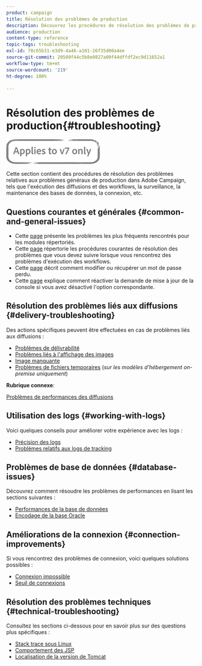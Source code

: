 ```yaml
---
product: campaign
title: Résolution des problèmes de production
description: Découvrez les procédures de résolution des problèmes de production relatives à la configuration, à la surveillance, au processus de mise à niveau, au traitement des données et à la maintenance des bases de données d'Adobe Campaign.
audience: production
content-type: reference
topic-tags: troubleshooting
exl-id: 78c65b31-e3d9-4a46-a101-26f35d00a4ee
source-git-commit: 20509f44c5b8e0827a09f44dffdf2ec9d11652a1
workflow-type: tm+mt
source-wordcount: '219'
ht-degree: 100%

---
```


# Résolution des problèmes de production{#troubleshooting}

![](../../assets/v7-only.svg)

Cette section contient des procédures de résolution des problèmes relatives aux problèmes généraux de production dans Adobe Campaign, tels que l&#39;exécution des diffusions et des workflows, la surveillance, la maintenance des bases de données, la connexion, etc.

## Questions courantes et générales {#common-and-general-issues}

* Cette [page](../../production/using/modules-and-frequent-issues.md) présente les problèmes les plus fréquents rencontrés pour les modules répertoriés.
* Cette [page](../../production/using/workflow-execution.md) répertorie les procédures courantes de résolution des problèmes que vous devez suivre lorsque vous rencontrez des problèmes d&#39;exécution des workflows.
* Cette [page](../../production/using/lost-password.md) décrit comment modifier ou récupérer un mot de passe perdu.
* Cette [page](../../production/using/console-update.md) explique comment réactiver la demande de mise à jour de la console si vous avez désactivé l&#39;option correspondante.

## Résolution des problèmes liés aux diffusions {#delivery-troubleshooting}

Des actions spécifiques peuvent être effectuées en cas de problèmes liés aux diffusions :
* [Problèmes de délivrabilité](../../production/using/performance-and-throughput-issues.md#deliverability_issues)
* [Problèmes liés à l&#39;affichage des images](../../production/using/image-display-issues.md)
* [Image manquante](../../production/using/images-missing.md)
* [Problèmes de fichiers temporaires](../../production/using/temporary-files.md) (*sur les modèles d’hébergement on-premise uniquement*)

**Rubrique connexe**:

[Problèmes de performances des diffusions](../../delivery/using/delivery-performances.md)

## Utilisation des logs {#working-with-logs}

Voici quelques conseils pour améliorer votre expérience avec les logs :

* [Précision des logs](../../production/using/log-precision.md)
* [Problèmes relatifs aux logs de tracking](../../production/using/tracking-logs-issues.md)

## Problèmes de base de données {#database-issues}

Découvrez comment résoudre les problèmes de performances en lisant les sections suivantes :

* [Performances de la base de données](../../production/using/database-performances.md)
* [Encodage de la base Oracle](../../production/using/encoding-of-the-oracle-database.md)

## Améliorations de la connexion {#connection-improvements}

Si vous rencontrez des problèmes de connexion, voici quelques solutions possibles :

* [Connexion impossible](../../production/using/failure-to-connect.md)
* [Seuil de connexions](../../production/using/connection-thresholds.md)

## Résolution des problèmes techniques {#technical-troubleshooting}

Consultez les sections ci-dessous pour en savoir plus sur des questions plus spécifiques :

* [Stack trace sous Linux](../../production/using/stack-trace-in-linux.md)
* [Comportement des JSP](../../production/using/jsp-behavior.md)
* [Localisation de la version de Tomcat](../../production/using/locate-tomcat-version.md)
